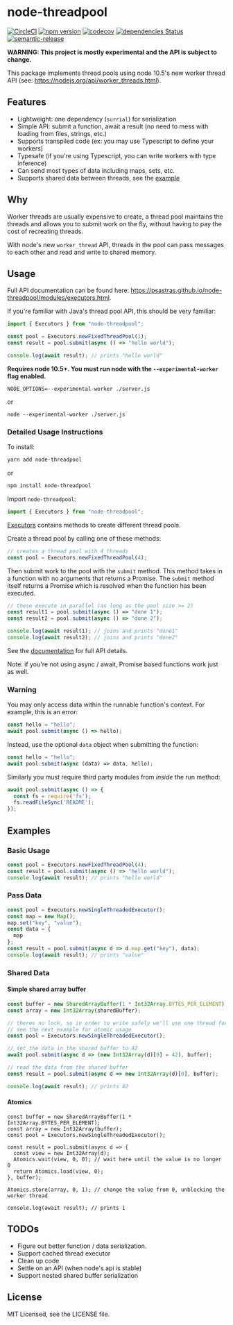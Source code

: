 # node-threadpool

[![CircleCI](https://circleci.com/gh/psastras/node-threadpool.svg?style=svg)](https://circleci.com/gh/psastras/node-threadpool)
[![npm version](https://badge.fury.io/js/node-threadpool.svg)](https://badge.fury.io/js/node-threadpool)
[![codecov](https://codecov.io/gh/psastras/node-threadpool/branch/master/graph/badge.svg)](https://codecov.io/gh/psastras/node-threadpool)
[![dependencies Status](https://david-dm.org/psastras/node-threadpool/status.svg)](https://david-dm.org/psastras/node-threadpool)
[![semantic-release](https://img.shields.io/badge/%20%20%F0%9F%93%A6%F0%9F%9A%80-semantic--release-e10079.svg)](https://github.com/semantic-release/semantic-release)

**WARNING: This project is mostly experimental and the API is subject to change.**

This package implements thread pools using node 10.5's new worker thread API (see: https://nodejs.org/api/worker_threads.html).

## Features

- Lightweight: one dependency (`surrial`) for serialization
- Simple API: submit a function, await a result (no need to mess with loading from files, strings, etc.)
- Supports transpiled code (ex: you may use Typescript to define your workers)
- Typesafe (if you're using Typescript, you can write workers with type inference)
- Can send most types of data including maps, sets, etc.
- Supports shared data between threads, see the [example](#Shared-Data)

## Why

Worker threads are usually expensive to create, a thread pool maintains the threads and allows you to submit work on the fly, without having to pay the cost of recreating threads.

With node's new `worker_thread` API, threads in the pool can pass messages to each other and read and write to shared memory.

## Usage

Full API documentation can be found here: https://psastras.github.io/node-threadpool/modules/executors.html.

If you're familiar with Java's thread pool API, this should be very familiar:

```javascript
import { Executors } from "node-threadpool";

const pool = Executors.newFixedThreadPool(1);
const result = pool.submit(async () => "hello world");

console.log(await result); // prints "hello world"
```

**Requires node 10.5+. You must run node with the `--experimental-worker` flag enabled.**

```
NODE_OPTIONS=--experimental-worker ./server.js
```

or

```
node --experimental-worker ./server.js
```

### Detailed Usage Instructions

To install:

```sh
yarn add node-threadpool
```

or

```sh
npm install node-threadpool
```

Import `node-threadpool`:

```javascript
import { Executors } from "node-threadpool";
```

[Executors](https://psastras.github.io/node-threadpool/modules/executors.html) contains methods to create different thread pools.

Create a thread pool by calling one of these methods:

```javascript
// creates a thread pool with 4 threads
const pool = Executors.newFixedThreadPool(4);
```

Then submit work to the pool with the `submit` method. This method takes in a function with no arguments that returns a Promise. The `submit` method itself returns a Promise which is resolved when the function has been executed.

```javascript
// these execute in parallel (as long as the pool size >= 2)
const result1 = pool.submit(async () => "done 1");
const result2 = pool.submit(async () => "done 2");

console.log(await result1); // joins and prints "done1"
console.log(await result2); // joins and prints "done2"
```

See the [documentation](https://psastras.github.io/node-threadpool/) for full API details.

Note: if you're not using async / await, Promise based functions work just as well.

### Warning

You may only access data within the runnable function's context. For example, this is an error:

```javascript
const hello = "hello";
await pool.submit(async () => hello);
```

Instead, use the optional `data` object when submitting the function:

```javascript
const hello = "hello";
await pool.submit(async (data) => data, hello);
```

Similarly you must require third party modules from _inside_ the run method:

```javascript
await pool.submit(async () => {
  const fs = require('fs');
  fs.readFileSync('README');
});
```

## Examples

### Basic Usage

```typescript
const pool = Executors.newFixedThreadPool(4);
const result = pool.submit(async () => "hello world");
console.log(await result); // prints "hello world"
```

### Pass Data

```typescript
const pool = Executors.newSingleThreadedExecutor();
const map = new Map();
map.set("key", "value");
const data = {
  map
};
const result = pool.submit(async d => d.map.get("key"), data);
console.log(await result); // prints "value"
```

### Shared Data

#### Simple shared array buffer

```typescript
const buffer = new SharedArrayBuffer(1 * Int32Array.BYTES_PER_ELEMENT);
const array = new Int32Array(sharedBuffer);

// theres no lock, so in order to write safely we'll use one thread for this toy example
// see the next example for atomic usage
const pool = Executors.newSingleThreadedExecutor();

// set the data in the shared buffer to 42
await pool.submit(async d => (new Int32Array(d)[0] = 42), buffer);

// read the data from the shared buffer
const result = pool.submit(async d => new Int32Array(d)[0], buffer);

console.log(await result); // prints 42
```

#### Atomics

```
const buffer = new SharedArrayBuffer(1 * Int32Array.BYTES_PER_ELEMENT);
const array = new Int32Array(buffer);
const pool = Executors.newSingleThreadedExecutor();

const result = pool.submit(async d => {
  const view = new Int32Array(d);
  Atomics.wait(view, 0, 0); // wait here until the value is no longer 0
  return Atomics.load(view, 0);
}, buffer);

Atomics.store(array, 0, 1); // change the value from 0, unblocking the worker thread

console.log(await result); // prints 1
```

## TODOs

- Figure out better function / data serialization.
- Support cached thread executor
- Clean up code
- Settle on an API (when node's api is stable)
- Support nested shared buffer serialization

## License

MIT Licensed, see the LICENSE file.
